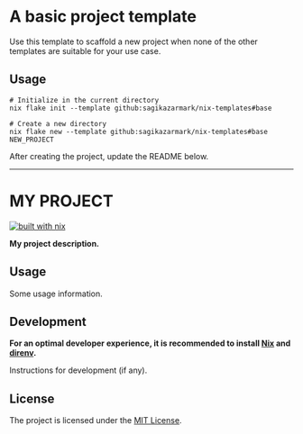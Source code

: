 # A basic project template

Use this template to scaffold a new project when none of the other templates are suitable for your use case.


## Usage

```shell
# Initialize in the current directory
nix flake init --template github:sagikazarmark/nix-templates#base

# Create a new directory
nix flake new --template github:sagikazarmark/nix-templates#base NEW_PROJECT
```

After creating the project, update the README below.

---
# MY PROJECT

[![built with nix](https://builtwithnix.org/badge.svg)](https://builtwithnix.org)

**My project description.**

## Usage

Some usage information.

## Development

**For an optimal developer experience, it is recommended to install [Nix](https://nixos.org/download.html) and [direnv](https://direnv.net/docs/installation.html).**

Instructions for development (if any).

## License

The project is licensed under the [MIT License](LICENSE).
